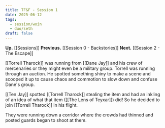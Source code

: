 ```yaml
---
title: TF&F - Session 1
date: 2025-06-12
tags:
  - session/woin
  - duo/seth
draft: false
---
```

**Up.** [[Sessions]]
**Previous.** [[Session 0 - Backstories]]
**Next.** [[Session 2 - The Escape]]

[[Torrell Tharock]] was running from [[Dane Jay]] and his crew of mercenaries or they might even be a military group. Torrell was running through an auction. He spotted something shiny to make a scene and scooped it up to cause chaos and commotion to slow down and confuse Dane's group.

[[Ten Jay]] spotted [[Torrell Tharock]] stealing the item and had an inkling of an idea of what that item ([[The Lens of Teyxar]]) did! So he decided to join [[Torrell Tharock]] in his flight.

They were running down a corridor where the crowds had thinned and posted guards began to shoot at them.